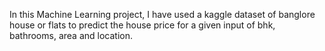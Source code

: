 In this Machine Learning project, I have used a kaggle dataset of banglore house or flats to predict the house price for a given input of bhk, bathrooms, area and location. 

